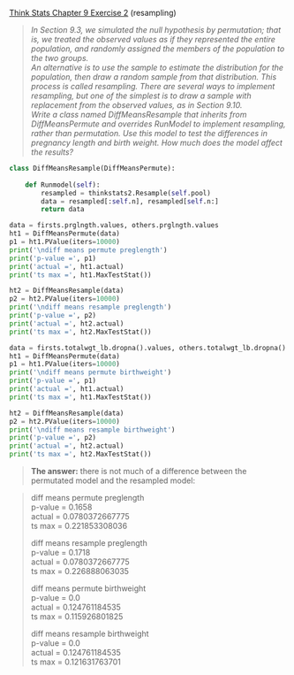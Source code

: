 [Think Stats Chapter 9 Exercise 2](http://greenteapress.com/thinkstats2/html/thinkstats2010.html#toc90) (resampling)

>_In Section 9.3, we simulated the null hypothesis by permutation; that is, we treated the observed values as if they represented the entire population, and randomly assigned the members of the population to the two groups.  
>An alternative is to use the sample to estimate the distribution for the population, then draw a random sample from that distribution. This process is called resampling. There are several ways to implement resampling, but one of the simplest is to draw a sample with replacement from the observed values, as in Section 9.10.  
>Write a class named DiffMeansResample that inherits from DiffMeansPermute and overrides RunModel to implement resampling, rather than permutation. Use this model to test the differences in pregnancy length and birth weight. How much does the model affect the results?_  

```python
class DiffMeansResample(DiffMeansPermute):
    
    def Runmodel(self):
        resampled = thinkstats2.Resample(self.pool)
        data = resampled[:self.n], resampled[self.n:]
        return data

data = firsts.prglngth.values, others.prglngth.values
ht1 = DiffMeansPermute(data)
p1 = ht1.PValue(iters=10000)
print('\ndiff means permute preglength')
print('p-value =', p1)
print('actual =', ht1.actual)
print('ts max =', ht1.MaxTestStat())

ht2 = DiffMeansResample(data)
p2 = ht2.PValue(iters=10000)
print('\ndiff means resample preglength')
print('p-value =', p2)
print('actual =', ht2.actual)
print('ts max =', ht2.MaxTestStat())

data = firsts.totalwgt_lb.dropna().values, others.totalwgt_lb.dropna().values
ht1 = DiffMeansPermute(data)
p1 = ht1.PValue(iters=10000)
print('\ndiff means permute birthweight')
print('p-value =', p1)
print('actual =', ht1.actual)
print('ts max =', ht1.MaxTestStat())

ht2 = DiffMeansResample(data)
p2 = ht2.PValue(iters=10000)
print('\ndiff means resample birthweight')
print('p-value =', p2)
print('actual =', ht2.actual)
print('ts max =', ht2.MaxTestStat())
```

>**The answer:** there is not much of a difference between the permutated model and the resampled model:  
  
>diff means permute preglength  
>p-value = 0.1658  
>actual = 0.0780372667775  
>ts max = 0.221853308036  
>  
>diff means resample preglength  
>p-value = 0.1718  
>actual = 0.0780372667775  
>ts max = 0.226888063035  
>  
>diff means permute birthweight  
>p-value = 0.0  
>actual = 0.124761184535  
>ts max = 0.115926801825  
>  
>diff means resample birthweight  
>p-value = 0.0  
>actual = 0.124761184535  
>ts max = 0.121631763701  


